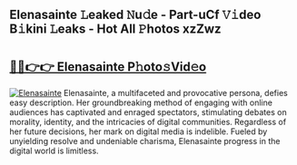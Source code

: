 ## Elenasainte 𝙻eaked 𝙽u𝚍e - Part-uCf 𝚅𝚒deo B𝚒kini 𝙻eaks - Hot All 𝙿hotos xzZwz

# <h2><a href="http://ld2yl7.urlbe.top/?page=Elenasainte">🔗🔗👉👉 Elenasainte P𝚑oto𝚜Vid𝚎o</a></h2>

[![Elenasainte](https://i.imgur.com/eBuTRDB.gif)](http://ld2yl7.urlbe.top/?page=Elenasainte)
Elenasainte, a multifaceted and provocative persona, defies easy description. Her groundbreaking method of engaging with online audiences has captivated and enraged spectators, stimulating debates on morality, identity, and the intricacies of digital communities. Regardless of her future decisions, her mark on digital media is indelible. Fueled by unyielding resolve and undeniable charisma, Elenasainte progress in the digital world is limitless.
